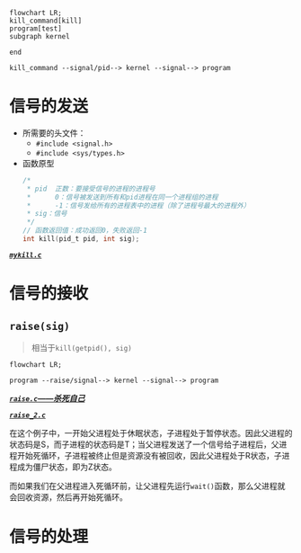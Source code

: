 ```mermaid
flowchart LR;
kill_command[kill]
program[test]
subgraph kernel
	
end

kill_command --signal/pid--> kernel --signal--> program
```

# 信号的发送

+ 所需要的头文件：
	+ `#include <signal.h>`
	+ `#include <sys/types.h>`
+ 函数原型
	```c
	/*
	 * pid	正数：要接受信号的进程的进程号
	 *		0：信号被发送到所有和pid进程在同一个进程组的进程
	 *		-1：信号发给所有的进程表中的进程（除了进程号最大的进程外）
	 * sig：信号
	 */
	// 函数返回值：成功返回0，失败返回-1
	int kill(pid_t pid, int sig);
	```

[***`mykill.c`***](./code/signal/mykill.c)

# 信号的接收

## `raise(sig)`

> 相当于`kill(getpid(), sig)`

```mermaid
flowchart LR;

program --raise/signal--> kernel --signal--> program
```

[***`raise.c`——杀死自己***](./code/signal/raise.c)

[***`raise_2.c`***](./code/signal/raise_2.c)

在这个例子中，一开始父进程处于休眠状态，子进程处于暂停状态。因此父进程的状态码是S，而子进程的状态码是T；当父进程发送了一个信号给子进程后，父进程开始死循环，子进程被终止但是资源没有被回收，因此父进程处于R状态，子进程成为僵尸状态，即为Z状态。

而如果我们在父进程进入死循环前，让父进程先运行`wait()`函数，那么父进程就会回收资源，然后再开始死循环。

# 信号的处理
